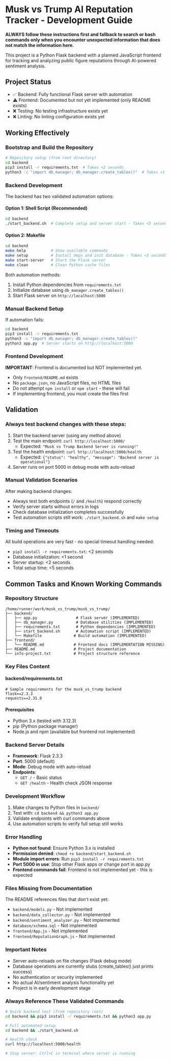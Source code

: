 # Musk vs Trump AI Reputation Tracker - Development Guide

**ALWAYS follow these instructions first and fallback to search or bash commands only when you encounter unexpected information that does not match the information here.**

This project is a Python Flask backend with a planned JavaScript frontend for tracking and analyzing public figure reputations through AI-powered sentiment analysis.

## Project Status
- ✅ Backend: Fully functional Flask server with automation
- ⚠️ Frontend: Documented but not yet implemented (only README exists)
- ❌ Testing: No testing infrastructure exists yet
- ❌ Linting: No linting configuration exists yet

## Working Effectively

### Bootstrap and Build the Repository
```bash
# Repository setup (from root directory)
cd backend
pip3 install -r requirements.txt  # Takes <2 seconds
python3 -c "import db_manager; db_manager.create_tables()"  # Takes <1 second
```

### Backend Development
The backend has two validated automation options:

#### Option 1: Shell Script (Recommended)
```bash
cd backend
./start_backend.sh  # Complete setup and server start - Takes <5 seconds total
```

#### Option 2: Makefile
```bash
cd backend
make help           # Show available commands
make setup          # Install deps and init database - Takes <3 seconds
make start-server   # Start the Flask server
make clean          # Clean Python cache files
```

Both automation methods:
1. Install Python dependencies from `requirements.txt`
2. Initialize database using `db_manager.create_tables()`
3. Start Flask server on `http://localhost:5000`

### Manual Backend Setup
If automation fails:
```bash
cd backend
pip3 install -r requirements.txt
python3 -c "import db_manager; db_manager.create_tables()"
python3 app.py  # Server starts on http://localhost:5000
```

### Frontend Development
**IMPORTANT**: Frontend is documented but NOT implemented yet.
- Only `frontend/README.md` exists
- No `package.json`, no JavaScript files, no HTML files
- Do not attempt `npm install` or `npm start` - these will fail
- If implementing frontend, you must create the files first

## Validation

### Always test backend changes with these steps:
1. Start the backend server (using any method above)
2. Test the main endpoint: `curl http://localhost:5000/`
   - Expected: `"Musk vs Trump Backend Server is running!"`
3. Test the health endpoint: `curl http://localhost:5000/health`
   - Expected: `{"status": "healthy", "message": "Backend server is operational"}`
4. Server runs on port 5000 in debug mode with auto-reload

### Manual Validation Scenarios
After making backend changes:
- Always test both endpoints (`/` and `/health`) respond correctly
- Verify server starts without errors in logs
- Check database initialization completes successfully
- Test automation scripts still work: `./start_backend.sh` and `make setup`

### Timing and Timeouts
All build operations are very fast - no special timeout handling needed:
- `pip3 install -r requirements.txt`: <2 seconds
- Database initialization: <1 second
- Server startup: <2 seconds
- Total setup time: <5 seconds

## Common Tasks and Known Working Commands

### Repository Structure
```
/home/runner/work/musk_vs_trump/musk_vs_trump/
├── backend/
│   ├── app.py                 # Flask server (IMPLEMENTED)
│   ├── db_manager.py          # Database utilities (IMPLEMENTED)
│   ├── requirements.txt       # Python dependencies (IMPLEMENTED)  
│   ├── start_backend.sh       # Automation script (IMPLEMENTED)
│   └── Makefile              # Build automation (IMPLEMENTED)
├── frontend/
│   └── README.md             # Frontend docs (IMPLEMENTATION MISSING)
├── README.md                 # Project documentation
└── info-project.txt          # Project structure reference
```

### Key Files Content

#### backend/requirements.txt
```
# Sample requirements for the musk_vs_trump backend
flask==2.3.3
requests==2.31.0
```

#### Prerequisites
- Python 3.x (tested with 3.12.3)
- pip (Python package manager)
- Node.js and npm (available but frontend not implemented)

### Backend Server Details
- **Framework**: Flask 2.3.3
- **Port**: 5000 (default)
- **Mode**: Debug mode with auto-reload
- **Endpoints**: 
  - `GET /` - Basic status
  - `GET /health` - Health check JSON response

### Development Workflow
1. Make changes to Python files in `backend/`
2. Test with: `cd backend && python3 app.py`
3. Validate endpoints with curl commands above
4. Use automation scripts to verify full setup still works

### Error Handling
- **Python not found**: Ensure Python 3.x is installed
- **Permission denied**: `chmod +x backend/start_backend.sh`
- **Module import errors**: Run `pip3 install -r requirements.txt`
- **Port 5000 in use**: Stop other Flask apps or change port in app.py
- **Frontend commands fail**: Frontend is not implemented yet - this is expected

### Files Missing from Documentation
The README references files that don't exist yet:
- `backend/models.py` - Not implemented
- `backend/data_collector.py` - Not implemented  
- `backend/sentiment_analyzer.py` - Not implemented
- `database/schema.sql` - Not implemented
- `frontend/App.js` - Not implemented
- `frontend/ReputationGraph.js` - Not implemented

### Important Notes
- Server auto-reloads on file changes (Flask debug mode)
- Database operations are currently stubs (create_tables() just prints success)
- No authentication or security implemented
- No actual AI/sentiment analysis functionality yet
- Project is in early development stage

### Always Reference These Validated Commands
```bash
# Quick backend test (from repository root)
cd backend && pip3 install -r requirements.txt && python3 app.py

# Full automated setup
cd backend && ./start_backend.sh

# Health check  
curl http://localhost:5000/health

# Stop server: Ctrl+C in terminal where server is running
```